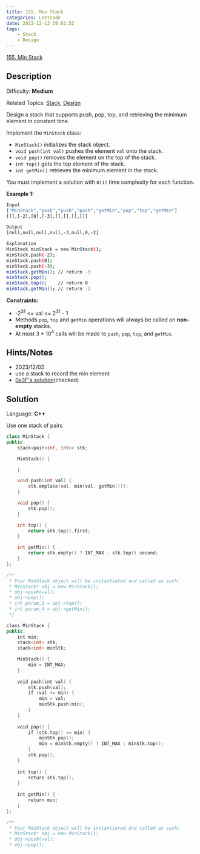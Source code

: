 ```yaml
---
title: 155. Min Stack
categories: Leetcode
date: 2023-12-13 19:02:52
tags:
    - Stack
    - Design
---
```


[155\. Min Stack](https://leetcode.com/problems/min-stack/)

## Description

Difficulty: **Medium**

Related Topics: [Stack](https://leetcode.com/tag/https://leetcode.com/tag/stack//), [Design](https://leetcode.com/tag/https://leetcode.com/tag/design//)

Design a stack that supports push, pop, top, and retrieving the minimum element in constant time.

Implement the `MinStack` class:

* `MinStack()` initializes the stack object.
* `void push(int val)` pushes the element `val` onto the stack.
* `void pop()` removes the element on the top of the stack.
* `int top()` gets the top element of the stack.
* `int getMin()` retrieves the minimum element in the stack.

You must implement a solution with `O(1)` time complexity for each function.

**Example 1:**

```bash
Input
["MinStack","push","push","push","getMin","pop","top","getMin"]
[[],[-2],[0],[-3],[],[],[],[]]

Output
[null,null,null,null,-3,null,0,-2]

Explanation
MinStack minStack = new MinStack();
minStack.push(-2);
minStack.push(0);
minStack.push(-3);
minStack.getMin(); // return -3
minStack.pop();
minStack.top();    // return 0
minStack.getMin(); // return -2
```

**Constraints:**

* -2<sup>31</sup> <= val <= 2<sup>31</sup> - 1
* Methods `pop`, `top` and `getMin` operations will always be called on **non-empty** stacks.
* At most 3 * 10<sup>4</sup> calls will be made to `push`, `pop`, `top`, and `getMin`.

## Hints/Notes

* 2023/12/02
* use a stack to record the min element
* [0x3F's solution](https://leetcode.cn/problems/min-stack/solutions/2974438/ben-zhi-shi-wei-hu-qian-zhui-zui-xiao-zh-x0g8/)(checked)

## Solution

Language: **C++**

Use one stack of pairs

```C++
class MinStack {
public:
    stack<pair<int, int>> stk;

    MinStack() {

    }

    void push(int val) {
        stk.emplace(val, min(val, getMin()));
    }

    void pop() {
        stk.pop();
    }

    int top() {
        return stk.top().first;
    }

    int getMin() {
        return stk.empty() ? INT_MAX : stk.top().second;
    }
};

/**
 * Your MinStack object will be instantiated and called as such:
 * MinStack* obj = new MinStack();
 * obj->push(val);
 * obj->pop();
 * int param_3 = obj->top();
 * int param_4 = obj->getMin();
 */
```

```C++
class MinStack {
public:
    int min;
    stack<int> stk;
    stack<int> minStk;

    MinStack() {
        min = INT_MAX;
    }
    
    void push(int val) {
        stk.push(val);
        if (val <= min) {
            min = val;
            minStk.push(min);
        }
    }
    
    void pop() {
        if (stk.top() == min) {
            minStk.pop();
            min = minStk.empty() ? INT_MAX : minStk.top();
        }
        stk.pop();
    }
    
    int top() {
        return stk.top();
    }
    
    int getMin() {
        return min;
    }
};

/**
 * Your MinStack object will be instantiated and called as such:
 * MinStack* obj = new MinStack();
 * obj->push(val);
 * obj->pop();
```
